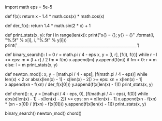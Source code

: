 import math
eps = 5e-5


def f(x):
    return x - 1.4 * math.cos(x) * math.cos(x)


def der_f(x):
    return 1.4 * math.sin(2 * x) + 1


def print_stats(x, y):
    for i in range(len(x)):
        print("x{} = {}; y{} = {}"
        	.format(i, "%.5f" % x[i], i, "%.5f" % y[i]))
    print('______________________________________________________________')


def binary_search():
    l = 0
    r = math.pi / 4 - eps
    x, y = [l, r], [f(l), f(r)]
    while r - l >= eps:
        m = (l + r) / 2
        fm = f(m)
        x.append(m)
        y.append(f(m))
        if fm > 0:
            r = m
        else:
            l = m
    print_stats(x, y)


def newton_mod():
    x, y = [math.pi / 4 - eps], [f(math.pi / 4 - eps)]
    while len(x) < 2 or abs(x[len(x) - 1] - x[len(x) - 2]) >= eps:
        xn = x[len(x) - 1]
        x.append(xn - f(xn) / der_f(x[0]))
        y.append(f(x[len(x) - 1]))
    print_stats(x, y)


def chord():
    x, y = [math.pi / 4 - eps, 0], [f(math.pi / 4 - eps), f(0)]
    while abs(x[len(x) - 1] - x[len(x) - 2]) >= eps:
        xn = x[len(x) - 1]
        x.append(xn - f(xn) * (xn - x[0]) / (f(xn) - f(x[0])))
        y.append(f(x[len(x) - 1]))
    print_stats(x, y)


binary_search()
newton_mod()
chord()

